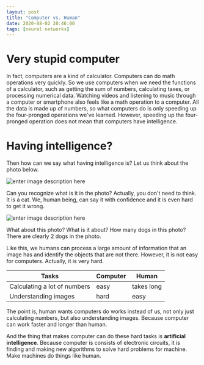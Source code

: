 ```yaml
---
layout: post
title: "Computer vs. Human"
date: 2020-08-02 20:46:00
tags: [neural networks]
---
```


# Very stupid computer

In fact, computers are a kind of calculator. Computers can do math operations very quickly. So we use computers when we need the functions of a calculator, such as getting the sum of numbers, calculating taxes, or processing numerical data.
Watching videos and listening to music through a computer or smartphone also feels like a math operation to a computer. All the data is made up of numbers, so what computers do is only speeding up the four-pronged operations we've learned. However, speeding up the four-pronged operation does not mean that computers have intelligence.

# Having intelligence?
Then how can we say what having intelligence is? Let us think about the photo below.

![enter image description here](https://icatcare.org/app/uploads/2018/06/Layer-1704-1920x840.jpg)

Can you recognize what is it in the photo? Actually, you don't need to think. It is a cat. We, human being, can say it with confidence and it is even hard to get it wrong.

![enter image description here](https://www.sciencemag.org/sites/default/files/styles/article_main_large/public/dogs_1280p_0.jpg?itok=cnRk0HYq)

What about this photo? What is it about? How many dogs in this photo? There are clearly 2 dogs in the photo.

Like this, we humans can process a large amount of information that an image has and identify the objects that are not there. However, it is not easy for computers. Actually, it is very hard.

| Tasks | Computer | Human | 
|--|--|--|
| Calculating a lot of numbers | easy | takes long |
| Understanding images | hard | easy |

The point is, human wants computers do works instead of us, not only just calculating numbers, but also understanding images. Because computer can work faster and longer than human.

And the thing that makes computer can do these hard tasks is **artificial intelligence**. Because computer is consists of electronic circuits, it is finding and making new algorithms to solve hard problems for machine. Make machines do things like human.
